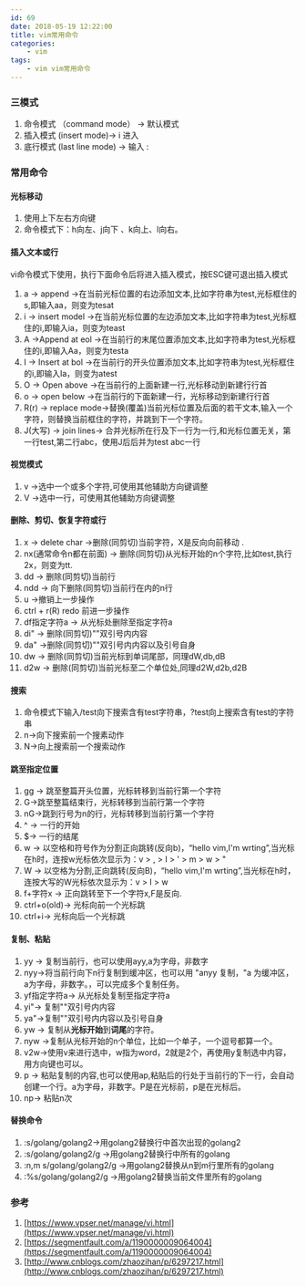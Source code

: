```yaml
---
id: 69
date: 2018-05-19 12:22:00
title: vim常用命令
categories:
    - vim
tags:
    - vim vim常用命令
---
```


### 三模式
1. 命令模式 （command mode）  -> 默认模式
2. 插入模式  (insert mode)-> i 进入
3. 底行模式  (last line mode) -> 输入 :

### 常用命令
#### 光标移动
1. 使用上下左右方向键
2. 命令模式下：h向左、j向下 、k向上、l向右。

#### 插入文本或行
vi命令模式下使用，执行下面命令后将进入插入模式，按ESC键可退出插入模式

1. a -> append  ->在当前光标位置的右边添加文本,比如字符串为test,光标框住的s,即输入aa，则变为tesat
2. i -> insert model ->在当前光标位置的左边添加文本,比如字符串为test,光标框住的i,即输入ia，则变为teast
3. A ->Append at eol ->在当前行的末尾位置添加文本,比如字符串为test,光标框住的i,即输入Aa，则变为testa
4. I -> Insert at bol ->在当前行的开头位置添加文本,比如字符串为test,光标框住的i,即输入Ia，则变为atest
5. O -> Open above ->在当前行的上面新建一行,光标移动到新建行行首
6. o -> open below ->在当前行的下面新建一行，光标移动到新建行行首
7. R(r) -> replace mode->替换(覆盖)当前光标位置及后面的若干文本,输入一个字符，则替换当前框住的字符，并跳到下一个字符。
8. J(大写) -> join lines-> 合并光标所在行及下一行为一行,和光标位置无关，第一行test,第二行abc，使用J后后并为test abc一行

#### 视觉模式
1. v ->选中一个或多个字符,可使用其他辅助方向键调整
2. V ->选中一行，可使用其他辅助方向键调整

#### 删除、剪切、恢复字符或行
1. x -> delete char ->删除(同剪切)当前字符，X是反向向前移动 .
2. nx(通常命令n都在前面)  -> 删除(同剪切)从光标开始的n个字符,比如test,执行2x，则变为tt.
3. dd  -> 删除(同剪切)当前行
4. ndd -> 向下删除(同剪切)当前行在内的n行
5. u ->撤销上一步操作
6. ctrl + r(R) redo 前进一步操作
6. df指定字符a -> 从光标处删除至指定字符a
7. di" -> 删除(同剪切)""双引号内内容
8. da" ->删除(同剪切)""双引号内内容以及引号自身
9. dw -> 删除(同剪切)当前光标到单词尾部，同理dW,db,dB
10. d2w -> 删除(同剪切)当前光标至二个单位处,同理d2W,d2b,d2B

#### 搜索
1. 命令模式下输入/test向下搜索含有test字符串，?test向上搜索含有test的字符串
2. n->向下搜索前一个搜素动作
3. N->向上搜索前一个搜索动作

#### 跳至指定位置
1. gg -> 跳至整篇开头位置，光标转移到当前行第一个字符
2. G->跳至整篇结束行，光标转移到当前行第一个字符
3. nG->跳到行号为n的行，光标转移到当前行第一个字符
4. ^ -> 一行的开始
5. $-> 一行的结尾
6. w -> 以空格和符号作为分割正向跳转(反向b)，“hello vim,I'm wrting”,当光标在h时，连按w光标依次显示为：v > , > I > ' > m > w > "
7. W -> 以空格为分割,正向跳转(反向B)，“hello vim,I'm wrting”,当光标在h时，连按大写的W光标依次显示为：v > I > w
8. f+字符x -> 正向跳转至下一个字符x,F是反向.
9. ctrl+o(old)-> 光标向前一个光标跳
10. ctrl+i-> 光标向后一个光标跳

#### 复制、粘贴
1. yy -> 复制当前行，也可以使用ayy,a为字母，非数字
2. nyy->将当前行向下n行复制到缓冲区，也可以用 "anyy 复制，"a 为缓冲区，a为字母，非数字。，可以完成多个复制任务。
3. yf指定字符a-> 从光标处复制至指定字符a
4. yi"-> 复制""双引号内内容
5. ya"->复制""双引号内内容以及引号自身
6. yw -> 复制从**光标开始**到**词尾**的字符。
7. nyw  ->复制从光标开始的n个单位，比如一个单子，一个逗号都算一个。
8. v2w->使用v来进行选中，w指为word，2就是2个，再使用y复制选中内容，用方向键也可以。
9. p -> 粘贴复制的内容,也可以使用ap,粘贴后的行处于当前行的下一行，会自动创建一个行。a为字母，非数字。P是在光标前，p是在光标后。
10. np-> 粘贴n次

#### 替换命令
1. :s/golang/golang2->用golang2替换行中首次出现的golang2
2. :s/golang/golang2/g ->用golang2替换行中所有的golang
3. :n,m s/golang/golang2/g   ->用golang2替换从n到m行里所有的golang
4. :%s/golang/golang2/g      ->用golang2替换当前文件里所有的golang

### 参考
1. [https://www.vpser.net/manage/vi.html](https://www.vpser.net/manage/vi.html)
2. [https://segmentfault.com/a/1190000009064004](https://segmentfault.com/a/1190000009064004)
3. [http://www.cnblogs.com/zhaozihan/p/6297217.html](http://www.cnblogs.com/zhaozihan/p/6297217.html)

